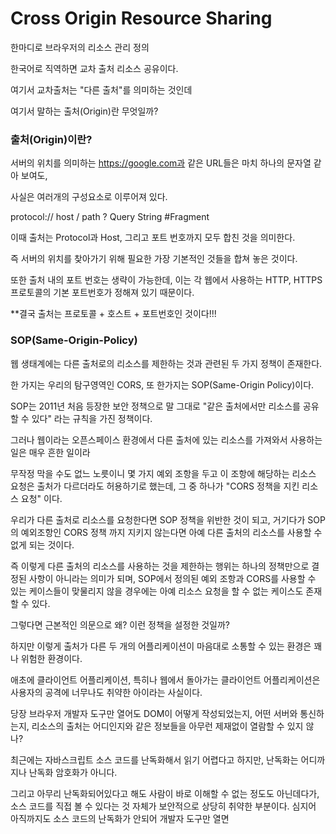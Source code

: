 # Cross Origin Resource Sharing

한마디로 브라우저의 리소스 관리 정의

한국어로 직역하면 교차 출처 리소스 공유이다.

여기서 교차출처는 "다른 출처"를 의미하는 것인데

여기서 말하는 출처(Origin)란 무엇일까?

### 출처(Origin)이란?

서버의 위치를 의미하는 https://google.com과 같은 URL들은 마치 하나의 문자열 같아 보여도,

사실은 여러개의 구성요소로 이루어져 있다.

protocol:// host / path ? Query String #Fragment

이때 출처는 Protocol과 Host, 그리고 포트 번호까지 모두 합친 것을 의미한다.

즉 서버의 위치를 찾아가기 위해 필요한 가장 기본적인 것들을 합쳐 놓은 것이다.

또한 출처 내의 포트 번호는 생략이 가능한데, 이는 각 웹에서 사용하는 HTTP, HTTPS 프로토콜의 기본 포트번호가 정해져 있기 때문이다.

**결국 출처는 프로토콜 + 호스트 + 포트번호인 것이다!!!

### SOP(Same-Origin-Policy)

웹 생태계에는 다른 출처로의 리소스를 제한하는 것과 관련된 두 가지 정책이 존재한다.

한 가지는 우리의 탐구영역인 CORS, 또 한가지는 SOP(Same-Origin Policy)이다.

SOP는 2011년 처음 등장한 보안 정책으로 말 그대로 "같은 출처에서만 리소스를 공유할 수 있다"
라는 규칙을 가진 정책이다.

그러나 웹이라는 오픈스페이스 환경에서 다른 출처에 있는 리소스를 가져와서 사용하는 일은 매우 흔한 일이라

무작정 막을 수도 없느 노릇이니 몇 가지 예외 조항을 두고 이 조항에 해당하는 리소스 요청은 출처가 다르더라도 허용하기로 했는데, 그 중 하나가 "CORS 정책을 지킨 리소스 요청" 이다.

우리가 다른 출처로 리소스를 요청한다면 SOP 정책을 위반한 것이 되고, 거기다가 SOP의 예외조항인 CORS 정책
까지 지키지 않는다면 아예 다른 출처의 리소스를 사용할 수 없게 되는 것이다.

즉 이렇게 다른 출처의 리소스를 사용하는 것을 제한하는 행위는 하나의 정책만으로 결정된 사항이 아니라는 의미가 되며, SOP에서 정의된 예외 조항과 CORS를 사용할 수 있는 케이스들이 맞물리지 않을 경우에는 아예 리소스 요청을 할 수 없는 케이스도 존재할 수 있다.

그렇다면 근본적인 의문으로 왜? 이런 정책을 설정한 것일까?

하지만 이렇게 출처가 다른 두 개의 어플리케이션이 마음대로 소통할 수 있는 환경은 꽤나 위험한 환경이다.

애초에 클라이언트 어플리케이션, 특히나 웹에서 돌아가는 클라이언트 어플리케이션은 사용자의 공격에 너무나도 취약한 아이라는 사실이다.

당장 브라우저 개발자 도구만 열어도 DOM이 어떻게 작성되었는지, 어떤 서버와 통신하는지, 리소스의 출처는 어디인지와 같은 정보들을 아무런 제재없이 열람할 수 있지 않나?

최근에는 자바스크립트 소스 코드를 난독화해서 읽기 어렵다고 하지만, 난독화는 어디까지나 난독화
암호화가 아니다.

그리고 아무리 난독화되어있다고 해도 사람이 바로 이해할 수 없는 정도도 아닌데다가, 소스 코드를 직접 볼 수 있다는 것 자체가 보안적으로 상당히 취약한 부분이다. 심지어 아직까지도 소스 코드의 난독화가 안되어 개발자 도구만 열면 <script> 태그 안에 날 것 그대로의 소스 코드가 떡하니 노출되어 있는 사이트도 많다.

이러한 상황 속에서 다른 출처의 어플리케이션이 서로 통신하는 것에 대해 아무런 제약도 존재하지 않는다면, 악의를 가진 사용자가 소스 코드를 구경한 후 CSRF(Cross-Site Request Forgery)나 XSS(Cross-Site Scripting)와 같은 방법을 사용하여 어플리케이션에서 코드가 실행된 것처럼 꾸며 사용자의 정보를 탈취하기가 너무 쉬워진다.

### 같은 출처와 다른 출처의 구분

출처가 같다고 판단하는 기준은 뭘까?

바로 Schema, Host, Port 이 3가지만 동일하면 된다.

https://naver.com:80라는 출처를 예로 들면 https:// 이라는 스키마에 naver.com 호스트를 가지고
:80번 포트를 사용하고 있다는 것이 같으면 같은 출처로 인정된다.

만약 https://naver.com:8080 같은 케이스는 만약 출처에 https://naver.com:80처럼 포트번호가 명시되어 있었다면 명백하게 다른 출처이지만 포트번호가 포함되지 않았다면
각 브라우저들의 독자적인 출처 비교 로직을 따라가게 된다.

여기서 중요한건 브라우저에 구현되어 있는 스펙이라는 것이다.
서버에 같은 출처의 요청만 받겠다는 스펙이 구현되어 있지 않으면
브라우저는 서버에게 정상적으로 요청을 보내고 정상적으로 서버는 응답한다.
후에 request 분석을 통해 Cors 정책을 위반했다면 그 응답을 버린다.

그렇기 때문에 브라우저를 통하지 않는 서버간 통신은 이 정책이 적용되지 않는다.
또 CORS 정책을 위반하는 리소스 요청 때문에 에러가 발생했다고 해도 서버 쪽 로그에는 정상적으로 응답했다는 로그만 남기 때문에, CORS가 돌아가는 방식을 정확히 모르면 에러 트레이싱에 난항을 겪을수도...?


그럼 본격적으로 어떤 방법을 통해 서로 다른 출처를 가진 리소스를 안전하게 사용할 수 있는지 알아보도록 하자.

기본적으로 웹 클라이언트 어플리케이션이 다른 출처의 리소스를 요청할 때는 HTTP 프로토콜을 사용하여 요청을 

보내게 되는데, 이 때 브라우저는 요청 헤더에 Origin이라는 필드에 요청을 보내는 출처를 함께 담아낸다.

```
Origin: https://github.com/Daniel-kim-junior
```

이후 서버가 이 요청에 대한 응답을 할 때 응답 헤더의 Access-Control-Allow-Origin이라는 값에 "이 리소

스를 접근하는 것이 허용된 출처"를 내려주고, 이후 응답을 받은 브라우저는 자신이 보냈던 요청의 Origin과 서

버가 보내준 응답의 Access-Control-Allow-Origin 을 비교해본 후 이 응답이 유효한 응답이 아닌지를 결정한다.


CORS가 동작하는 방식은 한 가지가 아니라 세 가지의 시나리오에 따라 변경된다.

---

### Preflight Request

프리플라이트(Preflight) 방식은 일반적으로 우리가 웹 어플리케이션을 개발할 때 가장 많이 마주치는 시나리오

브라우저는 요청을 한번에 보내지 않고 예비 요청과 본 요청으로 나누어 서버로 전송한다.

이때 브라우저가 본 요청을 보내기 전에 보내는 예비 요청을 Preflight라고 부르는 것,

이 예비 요청에는 HTTP 메소드 중 OPTIONS 메소드가 사용된다. 

예비 요청의 역할은 본 요청을 보내기 전에 브라우저 스스로 이 요청을 보내는 것이 안전한지 확인하는 과정이다.

---

### Preflight 플로우 차트

![preflight](https://user-images.githubusercontent.com/67178562/234728673-6fe2c852-f16c-4989-b5ce-e07484a4fc3e.png)

요청의 유효성 검사

우리가 자바스크립트의 fetch API를 사용하여 브라우저에게 리소스를 받아오라는 명령을 내리면 브라우저는 

서버에게 예비 요청을 먼저 보내고, 서버는 이 예비 요청에 대한 응답으로 현재 자신이 어떤 것들을 허용하고, 

어떤 것들을 금지하고 있는지에 대한 정보를 응답 헤더에 담아서 브라우저에게 다시 보내주게 된다.

```js
const headers = new Headers({
  'Content-Type': 'text/xml',
});
fetch('https://github.com/Daniel-kim-junior', { headers });
```


```http
OPTIONS https://github.com/Daniel-kim-junior

Accept: */*
Accept-Encoding: gzip, deflate, br
Accept-Language: en-US,en;q=0.9,ko;q=0.8,ja;q=0.7,la;q=0.6
Access-Control-Request-Headers: content-type
Access-Control-Request-Method: GET
Connection: keep-alive
Host: evanmoon.tistory.com
Origin: https://github.com/Daniel-kim-junior
Referer: https://github.com/Daniel-kim-junior/2020/04/13/about
Sec-Fetch-Dest: empty
Sec-Fetch-Mode: cors
Sec-Fetch-Site: cross-site
```

실제로 OPTIONS 메소드로 브라우저가 보낸 요청을 보면, 단순히 Origin에 대한 정보 뿐만 아니라 자신이 예비 요청 이후 보낼 본 요청에 대한 다른 정보들도 함께 포함되어 있는 것을 볼 수 있다.

이 예비 요청에서 브라우저는 Access-Control-Request-Headers를 사용하여 자신이 본 요청에서 

Content-Type 헤더를 사용할 것을 알려주거나, Access-Control-Request-Method를 사용하여 이후 

GET 메소드를 사용할 것을 서버에게 미리 알려주고 있는 것이다.

이렇게 예비 요청을 보내면, 예비 요청에 대한 응답을 서버에서 해준다.

```http
OPTIONS https://github.com/Daniel-kim-junior 200 OK

Access-Control-Allow-Origin: https://github.com/Daniel-kim-junior
Content-Encoding: gzip
Content-Length: 699
Content-Type: text/xml; charset=utf-8
Date: Sun, 24 May 2020 11:52:33 GMT
P3P: CP='ALL DSP COR MON LAW OUR LEG DEL'
Server: Apache
Vary: Accept-Encoding
X-UA-Compatible: IE=Edge
```

여기서 눈여겨 볼것은 서버가 보내준 응답 헤더에 포함된 Access-Control-Allow-Origin : https://github.com/Daniel-kim-junior 라는 값이다.

깃허브 서버는 이 리소스에 접근이 가능한 출처는 오직 https://github.com/Daniel-kim-junior 뿐이라고 응답해 준 것이다.

나는 localhost:8080이므로 서버가 허용해준 출처와는 다른 출처이다.

결국 브라우저는 이 요청이 CORS 정책을 위반했다고 판단하고 에러를 뱉는다.


🚨 Access to fetch at ‘https://evanmoon.tistory.com/rss’ from origin ‘https://evan-moon.github.io’ has been blocked by CORS policy: Response to preflight request doesn’t pass access control check: The ‘Access-Control-Allow-Origin’ header has a value ‘http://evanmoon.tistory.com’ that is not equal to the supplied origin. Have the server send the header with a valid value, or, if an opaque response serves your needs, set the request’s mode to ‘no-cors’ to fetch the resource with CORS disabled.

이때 예비 요청에 대한 응답에서 에러가 발생하지 않고 정상적으로 `200`이 떨어졌는데, 콘솔 창에는 빨갛게 에러가 표시되기 때문에 많은 분들이 헷갈려하시는데, 

CORS 정책 위반으로 인한 에러는 예비 요청의 성공 여부와 별 상관이 없다. 브라우저가 CORS 정책 위반 여부를 판단하는 시점은 예비 요청에 대한 응답을 받은 이후이기 때문이다. 
(서버에서 Origin 값을 받아와야 교차 체크가 가능하기 때문)

예비 요청 자체가 실패해도 똑같이 CORS 정책 위반으로 처리될 수도 있지만, 중요한 것은 예비 요청의 성공/실패 여부가 아니라 

"응답 헤더에 유효한 Access-Control-Allow-Origin 값이 존재하는가"이다

만약 예비 요청이 실패해서 200이 아닌 상태코드가 내려오더라도 헤더에 저 값이 제대로 들어가있다면 적어도 CORS 정책 위반은 아니라는 의미이다.

대부분의 경우 이렇게 예비 요청, 본 요청을 나누어 보내는 프리플라이트 방식을 사용하기는 하지만, 모든 상황에서 이렇게 두 번씩 요청을 보내는 것은 아니다. 

조금 까다로운 조건이기는 하지만 어떤 경우에는 예비 요청없이 본 요청만으로 CORS 정책 위반 여부를 검사하기도 한다.

---

### Simple Request

이 시나리오에 대한 정식 명칭은 없지만 MDN의 CORS 문서에는 이 시나리오를 Simple Request라고 부르고 있다. 

단순 요청은 예비 요청을 보내지 않고 바로 서버에게 본 요청을 보낸 후, 서버가 이에 대한 응답으로 헤더에

Access-Control-Allow-Origin과 같은 값을 보내주면 그때 브라우저가 CORS 정책 위반 여부를 검사하는 

방식이다. 즉 프라이플라이트와 단순 요청의 시나리오는 전반적인 로직 자체는 같되, 예비 요청의 존재 여부만 다르다.

[!단순요청](./img/simple-request.png)


하지만 아무 때나 단순 요청을 사용할 수 있는 것은 아니고, 특정 조건을 만족하는 경우에만 예비 요청을 생략할 수 있다.

게다가 이 조건이 까다롭기 때문에 일반적인 방법으로 웹 어플리케이션 아키텍처를 설계하게 되면 거의 충족시키기 어려운 조건들이다.

```
1. 요청의 메소드는 GET, HEAD, POST 중 하나여야 한다.
2. Accept, Accept-Language, Content-Language, Content-Type, DPR, Downlink, Save-Data, Viewport-Width, Width를 제외한 헤더를 사용하면 안된다.
3. 만약 Content-Type을 사용하는 경우에는 application/x-www-form-urlencoded, multipart/form-data, text-plain만 허용된다.
```

사실 1번 조건의 경우에는 그냥 PUT이나 DELETE 같은 메소드를 사용하지 않으면 되는 것 뿐이다.

하지만 2번과 3번 조건 같은 경우는 조금 까다롭다.

애초에 저 조건에 명시된 헤더들은 진짜 기본적인 헤더들이기 때문에, 복잡한 상용 웹 어플리케이션에서 이 헤더들 외에 추가적인 헤더를 사용하지 않는 경우는 드물다.

당장 사용자 인증에 사용되는 Authorization 헤더 조차 저 조건에 포함되지 않는다.

게다가 대부분 HTTP API는 text/xml이나 application/json 컨텐츠 타입을 가지도록 설계되기 때문에 사실 상 이 조건들을 만족시키는 상황을 만들기는 그렇게 쉽지 않은 것이 현실

---

### Credentialed Request

3번째 시나리오는 인증된 요청을 사용하는 방법이다. 이 시나리오는 CORS의 기본적인 방식이라기 보다는 

다른 출처 간 통신에서 좀 더 보안을 강화하고 싶을 때 사용하는 방법이다.

기본적으로 브라우저가 제공하는 비동기 리소스 요청 API인 XMLHttpRequest 객체나 fetch API는 별도의 

옵션 없이 브라우저의 쿠키 정보나 인증과 관련된 헤더를 함부로 요청에 담지 않는다. 이때 요청에 인증과 관련

된 정보를 담을 수 있게 해주는 옵션이 바로 credentials 옵션이다.

이 옵션에는 총 3가지의 값을 사용할 수 있으며, 각 값들이 가지는 의미는 다음과 같다.

    same-origin : 같은 출처 간 요청에만 인증 정보를 담을 수 있다.
    include : 모든 요청에 인증 정보를 담을 수 있다.
    omit : 모든 요청에 인증 정보를 담지 않는다.

만약 여러분이 same-origin이나 Include와 같은 옵션을 사용하여 리소스 요청에 인증 정보가 포함된다면, 이제 브라우저는 다른 출처의 리소스를 요청할 때 단순히 Access-Control-Access-Origin만 확인하는 것이 아니라 좀 더 빡빡한 검사 조건을 추가하게 된다.

또 구글 크롬 브라우저의 credentials 기본 값은 같은 출처 내에서만 인증 정보를 사용하겠다는 same-origin

이기 때문에, 필자의 로컬 환경에서 https://github.com/Daniel-kim-junior 로 보내는 리소스 요청에는 당연

히 브라우저의 쿠키와 같은 인증 정보가 포함되어 있지 않다.

그렇기 때문에 브라우저는 단순히 Access-Control-Allow-Origin : * 이라는 값만 보고 "이 요청은 안전하

다" 라는 결론을 내린다. 그러나 credentials 옵션을 모든 요청에 인증 정보를 포함하겠다는 의미를 가진 

include로 변경하고 같은 요청을 보내면 상황이 달라진다

```js
fetch(' https://github.com/Daniel-kim-junior', {
  credentials: 'include', // Credentials 옵션 변경!
});
```

🚨 Access to fetch at ’[https://evan-moon.github.io/feed.xml](https://evan-moon.github.io/feed.xml)’ from origin ’[http://localhost:8000](http://localhost:8000/)’ has been blocked by CORS policy: The value of the ‘Access-Control-Allow-Origin’ header in the response must not be the wildcard ’*’ when the request’s credentials mode is ‘include’.

브라우저는 인증 모드가 include 일 경우, 모든 요청을 허용한다는 의미의 `*`를 Access-Control-Allow-Origin 헤더에 사용하면 안된다고 이야기 하고 있다.

이처럼 요청에 인증 정보가 담겨있는 상태에서 다른 출처의 리소스를 요청하게 되면 브라우저는 CORS 정책 위반 여부를 검사하는 룰에 다음 두 가지를 추가하게 된다.

1. Access-Control-Allow-Origin에는 `*`를 사용할 수 없으며, 명시적인 URL이어야 한다.
2. 응답 헤더에는 반드시 Access-Control-Allow-Credentials: true가 존재해야한다.

인증까지 얽혀있는 이 시나리오는 다른 시나리오에 비해 다소 복잡하다고 생각하지만 이렇게 CORS 정책에 대

한 다양한 시나리오를 알아두면 실제 상황에서 CORS 정책 위반으로 인한 문제가 발생했을 경우에 시간을 크게 

단축시킬 수 있어 숙지 해놓자.

---

### CORS를 해결할 수 있는 방법

지금까지 CORS가 무엇인지, 어떤 상황에서 CORS 정책이 적용되고 위반되는 것인지 알아봤다면 실질적으로 

CORS 정책 위반으로 인한 문제가 발생했을 경우에 해결할 수 있는 방법을 알아본다.

---

### Access-Control-Allow-Origin 세팅하기

CORS 정책 위반으로 인한 문제를 해결하는 가장 대표적인 방법은, 그냥 정석대로 서버에서 `Access-Control-Allow-Origin` 헤더에 알맞은 값을 세팅해주는 것이다

이때 와일드카드인 `*`을 사용하여 이 헤더를 세팅하게 되면 모든 출처에서 오는 요청을 받아먹겠다는 의미이므

로 당장은 편할 수 있겠지만, 바꿔서 생각하면 정체도 모르는 이상한 출처에서 오는 요청까지 모두 받아먹겠다

는 오픈 마인드와 다를 것 없으므로 보안적으로 심각한 이슈가 발생할 수도 있다.

그러니 가급적이면 귀찮더라도 Access-Control-Allow-Origin: 특정 url 과 같이 출처를 명시하도록 하자.

이 헤더는 Nginx나 Apache와 같은 서버 엔진의 설정에서 추가할 수도 있지만, 아무래도 복잡한 세팅을 하기는 불편하기 때문에 소스 코드 내에서 응답 미들웨어 등을 사용하여 세팅하는 것을 추천한다.

Spring, Express, Django와 같은 프레임워크들은 모두 CORS 관련 설정을 위한 세팅이나 미들웨어 라이브

러리를 제공하고 있으니 세팅 자체가 어렵진 않다.

---

### Webpack Dev Server로 리버스 프록싱 하기


사실 CORS를 가장 많이 마주치는 환경은 바로 로컬에서 프론트엔드 어플리케이션을 개발하는 경우라고 해도 

과언이 아니다. 백엔드에는 이미 Access-Control-Allow-Origin 헤더가 세팅되어있겠지만, 이 중요한 헤더

에다 http://localhost:3000 같은 범용적인 출처를 넣어주는 경우는 드물기 때문이다.

프론트엔드 개발자는 대부분 웹팩과 `webpack-dev-server`를 사용하여 자신의 머신에 개발 환경을 구축하게 

되는데, 이 라이브러리가 제공하는 프록시 기능을 사용하면 아주 편하게 CORS 정책을 우회할 수 있다.

```js
module.exports = {
  devServer: {
    proxy: {
      '/api': {
        target: 'https://api.evan.com',
        changeOrigin: true,
        pathRewrite: { '^/api': '' },
      },
    }
  }
}
```
이렇게 설정을 해놓으면 로컬 환경에서 `/api`로 시작하는 URL로 보내는 요청에 대해 브라우저는

`localhost:8000/api`로 요청을 보낸 것으로 알고 있지만, 사실 뒤에서 웹팩이 `https://api.evan.com`

으로 요청을 프록싱해주기 때문에 마치 CORS 정책을 지킨 것처럼 브라우저를 속이면서도 우리는 원하는 서버

와 자유롭게 통신을 할 수 있다. 즉, 프록싱을 통해 CORS 정책을 우회할 수 있는 것이다.

혹시 [webpack-dev-middleware](https://github.com/webpack/webpack-dev-middleware)와 Node 서버의 조합으로 개발 환경을 직접 구축했더라도 [http-proxy-middleware](https://github.com/chimurai/http-proxy-middleware) 라이브러리를 사용하면 손쉽게 프록시 설정을 할 수 있으니 걱정하지말자. 
(`webpack-dev-server`도 내부적으로는 어차피 `http-proxy-middleware`를 사용한다)

다만 이 방법은 실제 프로덕션 환경에서도 클라이언트 어플리케이션의 소스를 서빙하는 출처와 API 서버의 출처가 같은 경우에 사용하는 것이 좋다. 

물론 로컬 개발 환경에서야 웹팩이 요청을 프록싱해주니 아무 이상이 없겠지만, 어플리케이션을 빌드하고 서버에 올리고 나면 더 이상 `webpack-dev-server`가 구동하는 환경이 아니기 때문에 프록싱이고 나발이고 이상한 곳으로 API 요청을 보내기 때문이다.

예를 들어 API 서버의 출처는 `https://api.evan.com`이고 클라이언트 어플리케이션을 서빙하는 서버의 출처는 `https://www.evan.com`이라면, 다음과 같은 상황이 발생한다는 것이다.

```js
fetch('/api/me');
```

```http
로컬환경에서는...
GET https://api.evan.com/me 200 OK

실제 서버에는 프록싱 로직이 없음...
GET https://www.evan.com/api/me 404 Not Found
```

물론 비즈니스 로직 내에서 `process.env.NODE_ENV`와 같은 빌드 환경 변수를 사용하여 분기 로직을 작성하는 방법도 있지만, 개인적으로 비즈니스 로직에 이런 개발 환경 전용 소스가 포함되는 것은 별로 좋지 않다고 생각해서 피하는 편이다.

 `webpack-dev-server`의 프록싱 옵션을 사용하여 자체적으로 해결하는 방법도 있지만, 이 방법은 로컬 개발 환경에서만 통하는 방법인데다가, 근본적인 문제 해결 방법이 아니기 때문에 결국 운영 환경에서 CORS 정책 위반 문제를 해결하기 위해서는 백엔드 개발자의 도움이 필요할 수 밖에 없다.


결론 : 서버 개발자가 다 하자!!



